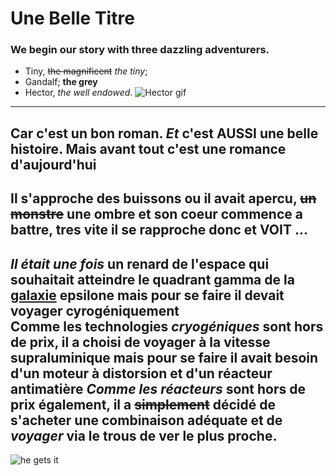 # Une Belle Titre

### We begin our story with three dazzling adventurers.
* Tiny, ~~the magnificent~~ *the tiny*;
* Gandalf; __the grey__
* Hector, *the well endowed*.
![Hector gif](https://66.media.tumblr.com/d8a698faf403e809a9ad94ced9e5c02d/tumblr_mnfag86Exd1qb05aco1_250.gifv)
---
Car c'est __un bon roman__.
*Et* c'est AUSSI __une belle histoire__.
Mais avant tout c'est __une romance d'aujourd'hui__
---
Il s'approche des buissons ou il avait apercu,
~~un monstre~~ __une ombre__ et son coeur commence a battre,
tres vite il se rapproche donc et **VOIT** ...
---
*Il était une fois* un renard de l'espace qui souhaitait atteindre le quadrant gamma de la [galaxie](https://fr.wikipedia.org/wiki/Galaxie) epsilone mais pour se faire il devait voyager cyrogéniquement  
Comme les technologies *cryogéniques* sont hors de prix, il a choisi de voyager à la vitesse supraluminique mais pour se faire il avait besoin d'un moteur à distorsion et  d'un réacteur antimatière 
*Comme les réacteurs* sont hors de prix également, il a ~~simplement~~ décidé de s'acheter une combinaison adéquate et de *voyager* via le trous de ver le plus proche. 
---
![he gets it](https://bit.ly/2YstgDU)
